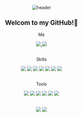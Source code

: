 <div align=center> 
  
![header](https://capsule-render.vercel.app/api?type=Waving&height=200&color=ffcce6&text=Hi!%20Im%20Seoyoung&fontAlign=40&fontColor=f95997&fontAlign=center)
  
 ## Welcom to my GitHub!👋

Me

<a href="mailto:w2105@e-mirim.hs.kr">
<img  src="https://img.shields.io/badge/Gmail-d14836?style=flat-square&logo=Gmail&logoColor=white&link=mailto:w2105@e-mirim.hs.kr"/>
<a href="https://www.instagram.com/s_0051y" target="_blank"><img src="https://img.shields.io/badge/s_0051y-E4405F?style=flat-square&logo=Instagram&logoColor=white"/></a>
</a></br></br>
  
 Skills
 
<img src="https://img.shields.io/badge/Javascript-F7DF1E?style=flat-square&logo=JavaScript&logoColor=FFFFFF"/>
<img src="https://img.shields.io/badge/HTML5-E34F26?style=flat-square&logo=HTML5&logoColor=ffffff"/>
<img src="https://img.shields.io/badge/CSS3-1572B6?style=flat-square&logo=CSS3&logoColor=ffffff"/>
<img src="https://img.shields.io/badge/C-A8B9CC?style=flat-square&logo=C&logoColor=ffffff"/> <img src="https://img.shields.io/badge/JAVA-007396?style=flat-square&logo=JAVA&logoColor=ffffff"/>
<img src="https://img.shields.io/badge/PHP-777BB4?style=flat-square&logo=PHP&logoColor=ffffff"/>
<img src="https://img.shields.io/badge/Android-3DDC84?style=flat-square&logo=Android&logoColor=ffffff"/></br></br>
  
Tools

<img src="https://img.shields.io/badge/Visual Studio Code-007ACC?style=flat-square&logo=Visual Studio Code&logoColor=ffffff"/>
<img src="https://img.shields.io/badge/Visual Studio-5C2D91?style=flat-square&logo=Visual Studio&logoColor=ffffff"/>
<img src="https://img.shields.io/badge/Eclipse-2C2255?style=flat-square&logo=Eclipse&logoColor=ffffff"/> <img src="https://img.shields.io/badge/Intellij-000000?style=flat-square&logo=IntelliJ IDEA&logoColor=ffffff"/>
<img src="https://img.shields.io/badge/Android Studio-3DDC84?style=flat-square&logo=Android Studio&logoColor=ffffff"/>
<img src="https://img.shields.io/badge/Sublime Text-FF9800?style=flat-square&logo=Sublime Text&logoColor=ffffff"/></br></br></br>

<div align="center">
<img src="https://github-readme-stats.vercel.app/api/top-langs/?username=ysy7&layout=compact">
<img src="https://github-readme-stats.vercel.app/api?username=ysy7&show_icons=true"><br>
</div>

  
<!--![Footer](https://capsule-render.vercel.app/api?type=waving&color=ffcce6&height=200&section=footer)
</div>

<!--
**ysy7/ysy7** is a ✨ _special_ ✨ repository because its `README.md` (this file) appears on your GitHub profile.


Here are some ideas to get you started:

- 🔭 I’m currently working on ...
- 🌱 I’m currently learning ...
- 👯 I’m looking to collaborate on ...
- 🤔 I’m looking for help with ...
- 💬 Ask me about ...
- 📫 How to reach me: ...
- 😄 Pronouns: ...
- ⚡ Fun fact: ...
-->
